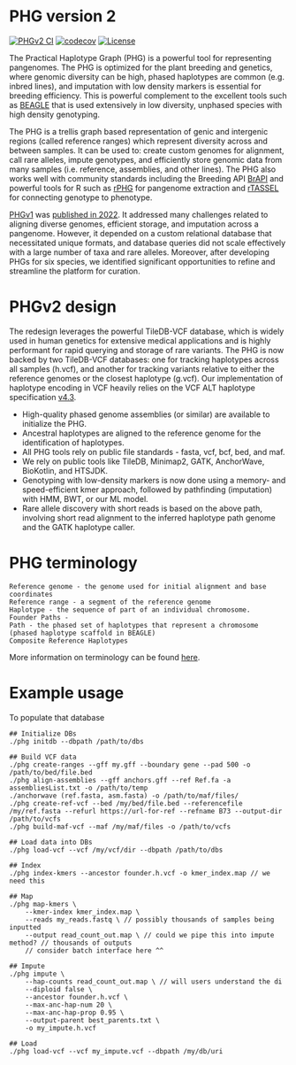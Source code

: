 # PHG version 2
[![PHGv2 CI](https://github.com/maize-genetics/phg_v2/actions/workflows/phgv2_ci.yml/badge.svg)](https://github.com/maize-genetics/phg_v2/actions/workflows/phgv2_ci.yml) [![codecov](https://codecov.io/gh/maize-genetics/phg_v2/graph/badge.svg?token=4BVD2QXQ1A)](https://codecov.io/gh/maize-genetics/phg_v2) [![License](https://img.shields.io/badge/License-Apache_2.0-blue.svg)](https://opensource.org/licenses/Apache-2.0)

The Practical Haplotype Graph (PHG) is a powerful tool for representing pangenomes.  The PHG is optimized for the plant breeding and genetics, where genomic diversity can be high, phased haplotypes are common (e.g. inbred lines), and imputation with low density markers is essential for breeding efficiency. This is powerful complement to the excellent tools such as [BEAGLE](https://faculty.washington.edu/browning/beagle/beagle.html) that is used extensively in low diversity, unphased species with high density genotyping.

The PHG is a trellis graph based representation of genic and intergenic regions (called reference ranges) which represent diversity across and between samples. It can be used to: create custom genomes for alignment, call rare alleles, impute genotypes, and efficiently store genomic data from many samples (i.e. reference, assemblies, and other lines). The PHG also works well with community standards including the Breeding API [BrAPI](https://brapi.org) and powerful tools for R such as [rPHG](https://github.com/maize-genetics/rPHG) for pangenome extraction and [rTASSEL](https://github.com/maize-genetics/rTASSEL) for connecting genotype to phenotype.

[PHGv1](https://bitbucket.org/bucklerlab/practicalhaplotypegraph/wiki/Home) was [published in 2022](https://doi.org/10.1093/bioinformatics/btac410). It addressed many challenges related to aligning diverse genomes, efficient storage, and imputation across a pangenome. However, it depended on a custom relational database that necessitated unique formats, and database queries did not scale effectively with a large number of taxa and rare alleles. Moreover, after developing PHGs for six species, we identified significant opportunities to refine and streamline the platform for curation.

# PHGv2 design
The redesign leverages the powerful TileDB-VCF database, which is widely used in human genetics for extensive medical applications and is highly performant for rapid querying and storage of rare variants. The PHG is now backed by two TileDB-VCF databases: one for tracking haplotypes across all samples (h.vcf), and another for tracking variants relative to either the reference genomes or the closest haplotype (g.vcf). Our implementation of haplotype encoding in VCF heavily relies on the VCF ALT haplotype specification [v4.3](http://samtools.github.io/hts-specs/VCFv4.3.pdf).

* High-quality phased genome assemblies (or similar) are available to initialize the PHG.
* Ancestral haplotypes are aligned to the reference genome for the identification of haplotypes.
* All PHG tools rely on public file standards - fasta, vcf, bcf, bed, and maf.
* We rely on public tools like TileDB, Minimap2, GATK, AnchorWave, BioKotlin, and HTSJDK.
* Genotyping with low-density markers is now done using a memory- and speed-efficient kmer approach, followed by pathfinding (imputation) with HMM, BWT, or our ML model.
* Rare allele discovery with short reads is based on the above path, involving short read alignment to the inferred haplotype path genome and the GATK haplotype caller.

# PHG terminology

    Reference genome - the genome used for initial alignment and base coordinates
    Reference range - a segment of the reference genome
    Haplotype - the sequence of part of an individual chromosome.
    Founder Paths - 
    Path - the phased set of haplotypes that represent a chromosome (phased haplotype scaffold in BEAGLE)
    Composite Reference Haplotypes 

More information on terminology can be found [here](docs/terminology.md).

# Example usage
To populate that database
```
## Initialize DBs
./phg initdb --dbpath /path/to/dbs

## Build VCF data
./phg create-ranges --gff my.gff --boundary gene --pad 500 -o /path/to/bed/file.bed
./phg align-assemblies --gff anchors.gff --ref Ref.fa -a assembliesList.txt -o /path/to/temp
./anchorwave (ref.fasta, asm.fasta) -o /path/to/maf/files/
./phg create-ref-vcf --bed /my/bed/file.bed --referencefile /my/ref.fasta --refurl https://url-for-ref --refname B73 --output-dir /path/to/vcfs
./phg build-maf-vcf --maf /my/maf/files -o /path/to/vcfs

## Load data into DBs
./phg load-vcf --vcf /my/vcf/dir --dbpath /path/to/dbs
```

```
## Index
./phg index-kmers --ancestor founder.h.vcf -o kmer_index.map // we need this

## Map
./phg map-kmers \
    --kmer-index kmer_index.map \
    --reads my_reads.fastq \ // possibly thousands of samples being inputted
    --output read_count_out.map \ // could we pipe this into impute method? // thousands of outputs
    // consider batch interface here ^^

## Impute
./phg impute \
    --hap-counts read_count_out.map \ // will users understand the di
    --diploid false \
    --ancestor founder.h.vcf \
    --max-anc-hap-num 20 \
    --max-anc-hap-prop 0.95 \
    --output-parent best_parents.txt \
    -o my_impute.h.vcf

## Load
./phg load-vcf --vcf my_impute.vcf --dbpath /my/db/uri
```
